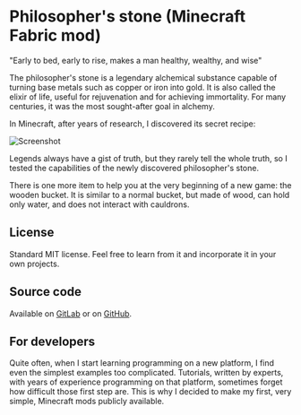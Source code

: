 # Philosopher's stone (Minecraft Fabric mod)

"Early to bed, early to rise, makes a man healthy, wealthy, and wise"

The philosopher's stone is a legendary  alchemical substance capable of turning base metals such as copper or iron into gold. It is also called the elixir of life, useful for rejuvenation and for achieving immortality. For many centuries, it was the most sought-after goal in alchemy. 

In Minecraft, after years of research, I discovered its secret recipe:

![Screenshot](./images/screenshot2.png "Screenshot")

Legends always have a gist of truth, but they rarely tell the whole truth, so I tested the capabilities of the newly discovered philosopher's stone. 

There is one more item to help you at the very beginning of a new game: the wooden bucket.
It is similar to a normal bucket, but made of wood, can hold only water, and does not interact with cauldrons.

## License

Standard MIT license. Feel free to learn from it and incorporate it in your own projects.

## Source code

Available on [GitLab](https://gitlab.com/pintergabor/philosopherstone.git) or on [GitHub](https://github.com/pinter-gabor-at/philosopherstone.git).

## For developers

Quite often, when I start learning programming on a new platform, I find even the simplest examples too complicated.
Tutorials, written by experts, with years of experience programming on that platform, sometimes forget how difficult those first step are.
This is why I decided to make my first, very simple, Minecraft mods publicly available.

